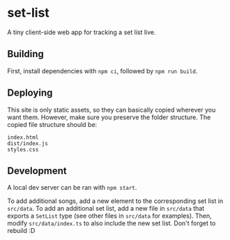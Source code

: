 # set-list
A tiny client-side web app for tracking a set list live.

## Building
First, install dependencies with `npm ci`, followed by `npm run build`.

## Deploying
This site is only static assets, so they can basically copied wherever you want
them.
However, make sure you preserve the folder structure.
The copied file structure should be:
```
index.html
dist/index.js
styles.css
```

## Development
A local dev server can be ran with `npm start`.

To add additional songs, add a new element to the corresponding set list in
`src/data`.
To add an additional set list, add a new file in `src/data` that exports a
`SetList` type (see other files in `src/data` for examples).
Then, modify `src/data/index.ts` to also include the new set list.
Don't forget to rebuild :D
